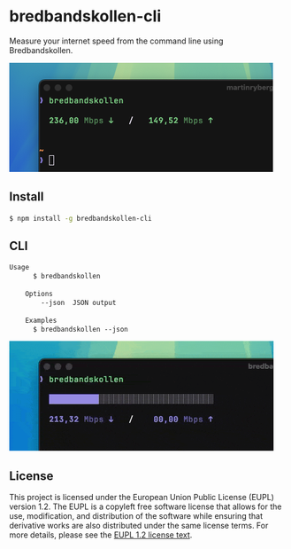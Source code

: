 # bredbandskollen-cli

Measure your internet speed from the command line using Bredbandskollen.

![](assets/screenshot.png)

## Install

```bash
$ npm install -g bredbandskollen-cli
```

## CLI

```
Usage
	  $ bredbandskollen

	Options
		--json  JSON output

	Examples
	  $ bredbandskollen --json
```

![](assets/video.gif)

## License

This project is licensed under the European Union Public License (EUPL) version 1.2. The EUPL is a copyleft free software license that allows for the use, modification, and distribution of the software while ensuring that derivative works are also distributed under the same license terms. For more details, please see the [EUPL 1.2 license text](https://joinup.ec.europa.eu/collection/eupl/eupl-text-eupl-12).
